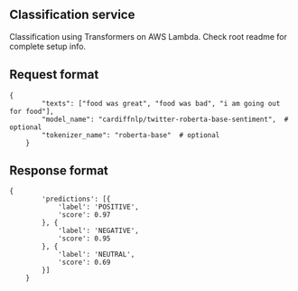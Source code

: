 ## Classification service   
Classification using Transformers on AWS Lambda. Check root readme for complete setup info.

## Request format
```
{
        "texts": ["food was great", "food was bad", "i am going out for food"],
        "model_name": "cardiffnlp/twitter-roberta-base-sentiment",  # optional
        "tokenizer_name": "roberta-base"  # optional
    }
```

## Response format
```
{
        'predictions': [{
            'label': 'POSITIVE',
            'score': 0.97
        }, {
            'label': 'NEGATIVE',
            'score': 0.95
        }, {
            'label': 'NEUTRAL',
            'score': 0.69
        }]
    }
```